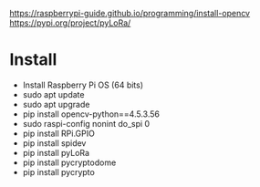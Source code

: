 https://raspberrypi-guide.github.io/programming/install-opencv
https://pypi.org/project/pyLoRa/

# Install

- Install Raspberry Pi OS (64 bits)
- sudo apt update
- sudo apt upgrade
- pip install opencv-python==4.5.3.56
- sudo raspi-config nonint do_spi 0
- pip install RPi.GPIO
- pip install spidev
- pip install pyLoRa
- pip install pycryptodome
- pip install pycrypto